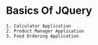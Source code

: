 # Basics Of JQuery

    1. Calculator Application
    2. Product Manager Application 
    3. Food Ordering Application
